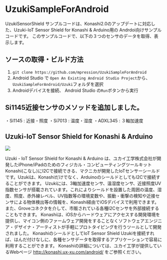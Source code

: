 # UzukiSampleForAndroid
UzukiSensorShield サンプルコードは、Konashi2.0のアップデートに対応した、Uzuki-IoT Sensor Shield for Konashi & Arduino用の Andrdoi向けサンプルコードです。
このサンプルコードで、以下の３つのセンサのデータを取得、表示します。

## ソースの取得・ビルド方法
1. `git clone https://github.com/mpression/UzukiSampleForAndroid`
2. Android Studio で `Open An Existing Android Studio Project`から、`UzukiSampleForAndroid/Uzuki`フォルダを選択
3. Androidデバイスを接続、 Android Studio の`Run`ボタンから実行

## Si1145近接センサのメソッドを追加しました。

  ・Si1145 : 近接・照度
  ・Si7013 : 温度・湿度
  ・ADXL345 : ３軸加速度

## Uzuki-IoT Sensor Shield for Konashi & Arduino
![](http://www.m-pression.com/image/image_gallery?uuid=2c604bd7-a94c-410a-84ec-3b17d5175fa2&groupId=10157&t=1417437915653)

Uzuki - IoT Sensor Shield for Konashi & Arduino は、ユカイ工学株式会社が開発したiPhone/iPadのためのフィジカル・コンピューティングツールキット Konashi(こなし)にI2Cで接続できる、マクニカが開発したIoTセンサーシールドです。Uzukiは、Konashiだけでなく、ArduinoのシールドとしてもI2Cで接続することができます。
Uzukiには、3軸加速度センサ、温湿度センサ、近接照度UV指数センサが搭載されています。これによりシールドを設置した周囲の温度、湿度、照度、赤外線レベル、UV指数等の環境変数や、振動・衝撃の検知や近接センサによる物体検出等の情報を、Konashi経由でiOSデバイスで利用できます。また、Groveコネクタを介して、市販されている各種I2Cセンサを外部接続することもできます。
Konashiは、iOSからハードウェアにアクセスする開発環境を提供し、マイコン側のファームウェア開発をすることなくソフトウェアエンジニア・デザイナ・アーティストが手軽にプロトタイピングを行うツールとして開発されました。
KonashiのシールドとしてIoT Sensor Shield Uzukiを接続すれば、はんだ付けなしに、各種センサデータを取得するアプリケーションで容易に利用することができます。
Konashiの詳細については、ユカイ工学が提供しているWebページ http://konashi.ux-xu.com/android/
をご参照ください。
